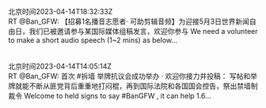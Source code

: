 北京时间2023-04-14T18:32:33Z<br>RT @Ban_GFW: 【招募1名播音志愿者· 可助剪辑音频】为迎接5月3日世界新闻自由日，我们已被邀请参与某国际媒体组稿发言，欢迎你参与
We need a volunteer to make a short audio speech (1~2 mins) as below…<br><br><br>北京时间2023-04-14T14:05:14Z<br>RT @Ban_GFW: 首次 #拆墙 举牌抗议会成功举办 · 欢迎你接力并投稿：
写帖和举牌就能不断从匪党背后重重地打闷棍，再到国际法院和各国国会控告，祭出禁墙制裁令
Welcome to held signs to say #BanGFW , it can help 1.6…<br><br><br>